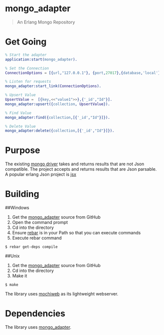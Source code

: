 mongo_adapter
=============

> An Erlang Mongo Repository

# Get Going

```erlang
% Start the adapter
application:start(mongo_adapter).

% Set the Connection
ConnectionOptions = [{url,"127.0.0.1"}, {port,27017},{database,'local'}].

% Listen for requests
mongo_adapter:start_link(ConnectionOptions).

% Upsert Value
UpsertValue =  [{key,<<"value1">>},{'_id',"Id"}].
mongo_adapter:upsert({collection, UpsertValue}).

% Find Value
mongo_adapter:find({collection,[{'_id',"Id"}]}).

% Delete Value
mongo_adapter:delete({collection,[{'_id',"Id"}]}).
```

# Purpose

The existing [mongo driver](https://github.com/mongodb/mongodb-erlang) takes and returns results that are not Json compatible.  The project accepts and returns results that are Json parsable.  A popular erlang Json project is [jsx](https://github.com/talentdeficit/jsx)


# Building

##Windows

1. Get the [mongo_adapter](https://github.com/tjchaplin/mongo_adapter) source from GitHub
2. Open the command prompt
3. Cd into the directory
4. Ensure [rebar](https://github.com/rebar/rebar) is in your Path so that you can execute commands
5. Execute rebar command

```
$ rebar get-deps compile
```

##Unix

1. Get the [mongo_adapter](https://github.com/tjchaplin/mongo_adapter) source from GitHub
2. Cd into the directory
3. Make it

```
$ make
```
The library uses [mochiweb](https://github.com/mochi/mochiweb) as its lightweight webserver.


# Dependencies

The library uses [mongo_adapter](https://github.com/tjchaplin/mongo_adapter).